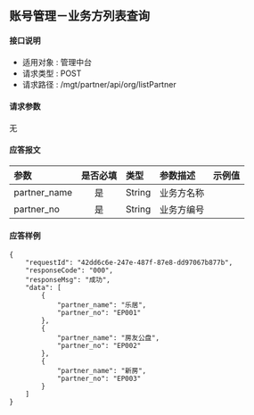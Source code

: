 ## 账号管理－业务方列表查询

#### 接口说明

* 适用对象 : 管理中台
* 请求类型 : POST
* 请求路径 : /mgt/partner/api/org/listPartner

#### 请求参数
无


#### 应答报文

| 参数         | 是否必填 | 类型   | 参数描述   | 示例值 |
| :----------- | :------: | :----- | :--------- | :----- |
| partner_name |    是    | String | 业务方名称 |        |
| partner_no   |    是    | String | 业务方编号 |        |

#### 应答样例

```
{
    "requestId": "42dd6c6e-247e-487f-87e8-dd97067b877b",
    "responseCode": "000",
    "responseMsg": "成功",
    "data": [
        {
            "partner_name": "乐居",
            "partner_no": "EP001"
        },
        {
            "partner_name": "房友公盘",
            "partner_no": "EP002"
        },
        {
            "partner_name": "新房",
            "partner_no": "EP003"
        }
    ]
}
```

